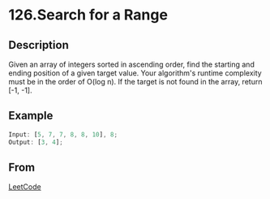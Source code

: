# 126.Search for a Range

## Description

Given an array of integers sorted in ascending order, find the starting and ending position of a given target value.
Your algorithm's runtime complexity must be in the order of O(log n).
If the target is not found in the array, return [-1, -1].

## Example

```javascript
Input: [5, 7, 7, 8, 8, 10], 8;
Output: [3, 4];
```

## From

[LeetCode](https://leetcode.com/problems/find-first-and-last-position-of-element-in-sorted-array)
